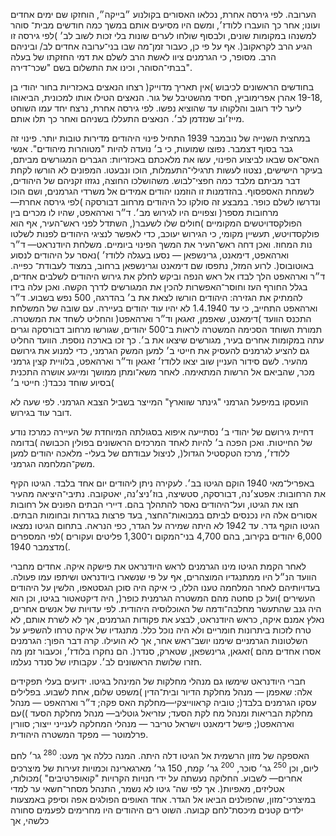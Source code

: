 הערובה. לפי גירסה אחרת, נכלאו האסורים בקולנוע ״בייקה״, הוחזקו שם ימים אחדים ועונו; אחר כך הועברו ללודז׳, ומשם היו מסיעים אותם במשך כמה חודשים מבית־ סוהר למשנהו במקומות שונים, ולבסוף שולחו לערים שונות בלי זכות לשוב לב׳ )לפי גירסה זו הגיע הרב לקראקוב(. אף על פי כן, כעבור זמן־מה שבו בני־ערובה אחדים לב/ וביניהם הרב. מסופר, כי הגרמנים ציוו לאשת הרב לשלם את דמי החזקתו של בעלה בבתי־הסוהר, וכינו את התשלום בשם "שכר־דירה".

בחודשים הראשונים לכיבוש )אין תאריך מדוייק( רצחו הנאצים באכזריות בחור יהודי בן ,19-18 אהרן אפרימוביץ, חסיד מהשטיבל של גור. הנאצים הטילו אותו למכונית, הביאוהו ליער ליד רוגוב והלקוהו עד שהוציא נפשו. לפי גירסה אחרת, נרצח יחד עמו השוחט מייז׳וב שנזדמן לב׳. הנאצים התעללו בשניהם ואחר כך תלו אותם.

במחצית השנייה של נובמבר 1939 התחיל פינוי היהודים מדירות טובות יותר. פינוי זה גבר בסוף דצמבר. נפוצו שמועות, כי ב׳ נועדה להיות "מטוהרות מיהודים". אנשי האס־אס שבאו לביצוע הפינוי, עשו את מלאכתם באכזריות: הגברים המגורשים מביתם, בעיקר הישישים, נצטוו לעשות תרגילי־התעמלות, הוכו ונבעטו. המפונים לא הורשו לקחת דבר מביתם מלבד כמה חפצי־לבוש. משהושלכו החוצה, נגזזו זקניהם של היהודים, לשמחת האספסוף. בהזדמנות זו הוזמנו יהודים אמידים אל משרדי הגרמנים, ושם הוכו ונדרשו לשלם כופר. במבצע זה סולקו כל היהודים מרחוב דבורסקה )לפי גירסה אחרת— מרחובות מספר( וצפויים היו לגירוש מב׳. ד״ר וארהאפט, שהיו לו מכרים בין הפולקסדויטשים המקומיים )חולים שלו לשעבר(, השתדל לפני ראש־העיר, אף הוא פולקסדויטש, תעשיין מקומי, כי הגירוש יעוכב, כדי לאפשר לנציגי היהודים לפנות לשלטו נות המחוז. ואכן דחה ראש־העיר את המשך הפינוי ביומיים. משלחת היודנראט— ד״ר וארהאפט, דימאנט, גרינשפאן — נסעו בעגלה ללודז׳ )נאסר על היהודים לנסוע באוטובוס(. לרוע המזל, נתפסו שם דימאנט וגרינשפאן ברחוב, במצוד לעבודת־ כפייה. ד״ר וארהאפט הלך לבדו אל ראש הנפה וביקש לחלק את גירוש היהודים לשלבים אחדים, בגלל החורף העז וחוסר־האפשרות להכין את המגורשים לדרך הקשה. ואכן עלה בידו להמתיק את הגזירה: היהודים הורשו לצאת את ב׳ בהדרגה, 500 נפש בשבוע. ד״ר וארהאפט התחייב, כי עד 1.4.1940 לא יהיו עוד יהודים בעיירה. עם שובה של המשלחת התכנס הוועד )דימאנט, שאפמן, זאגאן וד״ר וארהאפט( והחליט לשחד את המשטרה. תמורת השוחד הסכימה המשטרה לראות ב־500 יהודים, שגורשו מרחוב דבורסקה וגרים עתה במקומות אחרים בעיר, מגורשים שיצאו את ב׳. כך זכו בארכה נוספת. הוועד החליט גם להציע לגרמנים להעסיק את חייטי ב׳ למען המשק הגרמני, כדי למנוע את גירושם מהעיר. לשם סידור העניין שוב יצאו ללודז׳ זאגאן וד״ר וארהאפט, בלוויית קצין גרמני מכר, שהביאם אל הרשות המתאימה. לאחר משא־ומתן ממושך ומייגע אושרה התכנית )בסיוע שוחד נכבד(: חייטי ב׳

הועסקו במיפעל הגרמני "גינתר שווארץ" המייצר בשביל הצבא הגרמני. לפי שעה לא דובר עוד בגירוש.

דחיית גירושם של יהודי ב׳ נסתייעה איפוא בסגולתה המיוחדת של העיירה כמרכז נודע של החייטות. ואכן הפכה ב׳ להיות לאחד המרכזים הראשונים בפולין הכבושה )בדומה ללודז׳, מרכז הטקסטיל הגדול(, לניצול עבודתם של בעלי- מלאכה יהודים למען משק־המלחמה הגרמני.

באפריל־מאי 1940 הוקם הגיטו בב׳. לעקירה ניתן ליהודים יום אחד בלבד. הגיטו הקיף את הרחובות: אפטצ׳נה, דבורסקה, סטשיצה, בוז׳ניצ׳נה, יאטקובה. נתיבי־היציאה מהעיר חצו את הגיטו, ועל־היהודים נאסר להתהלך בהם. דיירי הבתים הפונים אל רחובות אסורים אלה היו נכנסים לביתם במבואות־החצר, בעד פרצות בגדרות ובחומות הבתים. הגיטו הוקף גדר. עד 1942 לא היתה שמירה על הגדר, כפי הנראה. בתחום הגיטו נמצאו 6,000 יהודים בקירוב, בהם 4,700 בני־המקום ו־1,300 פליטים ועקורים )לפי המספרים מדצמבר 1940(.

לאחר הקמת הגיטו מינו הגרמנים לראש היודנראט את פישקה איקה. אחדים מחברי הוועד הנ״ל היו ממתנגדיו המוצהרים, אף על פי שנשארו ביודנראט ושיתפו עמו פעולה. בעדויותיהם לאחר המלחמה טענו הללו, כי איקה היה סוכן הגסטאפו, הלשין על היהודים העשירים )ועל כן סחטה מהם המשטרה הגרמנית כופר(, היה דיקטאטור בגיטו, וכן הוא היה גנב שהתעשר מחלבה־ודמה של האוכלוסיה היהודית. לפי עדויות של אנשים אחרים, נאלץ אמנם איקה, כראש היודנראט, לבצע את פקודות הגרמנים, אך לא לשרת אותם, לא טרח לזכות ביתרונות חומריים ולא היה נוכל כלל. מתנגדיו של איקה טרחו להשפיע על השלטונות הגרמניים שימנו יושב־ראש אחר, אך לא הועילו. קרה דבר הפוך: הגרמנים אסרו אחדים מהם )זאגאן, גרינשפאן, שטארק, סנדר(. הם נחקרו בלודז׳, וכעבור זמן מה חזרו שלושת הראשונים לב׳. עקבותיו של סנדר נעלמו.

חברי היודנראט שימשו גם מנהלי מחלקות של המינהל בגיטו. ידועים בעלי תפקידים אלה: שאפמן — מנהל מחלקת הדיור ובית־הדין )משפט שלום, אחת לשבוע. בפלילים עסקו הגרמנים בלבד(; טוביה קראווייצקי—מחלקת האס פקה; ד״ר וארהאפט — מנהל מחלקת הבריאות ומנהל מח לקת הסעד; עזריאל גוטליב— מנהל מחלקת הסעד ))עם וארהאפט(; פישל דימאנט וישראל טריבר — מנהלי המחלקה לענייני ייצור; סוורין פרלמוטר — מפקד המשטרה היהודית.

האספקה של מזון הרשמית אל הגיטו דלה היתה. המנה כללה אך מעט: <sup>280</sup> גר׳ לחם ליום, וכן <sup>250</sup> גר׳ סוכר, <sup>200</sup> גר׳ קמח, 150 גר׳ מארגארינה וכמויות זעירות של מיצרכים אחרים— לשבוע. החלוקה נעשתה על ידי חנויות הקרויות "קואופרטיבים" )מכולות, אטליזים, מאפיות(. אך לפי שה־ גיטו לא נשמר, התנהל מסחר־חשאי ער למדי במיצרכי־מזון, שהפולנים הביאו אל הגדר. אחד האופים הפולגים אפה וסיפק באמצעות ילדים קטנים מיכסת־לחם קבועה. השוט רים היהודים היו מחרימים לפעמים סחורה כלשהי, אך